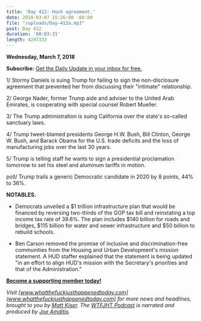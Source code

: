 ```yaml
---
title: 'Day 412: Hush agreement.'
date: 2018-03-07 15:26:00 -08:00
file: "/uploads/Day-412a.mp3"
post: Day 412
duration: '00:03:31'
length: 4247333
---
```


**Wednesday, March 7, 2018**

**Subscribe:** [Get the Daily Update in your inbox for free.](https://whatthefuckjusthappenedtoday.com/subscribe/)

1/ Stormy Daniels is suing Trump for failing to sign the non-disclosure agreement that prevented her from discussing their "intimate" relationship.

2/ George Nader, former Trump aide and adviser to the United Arab Emirates, is cooperating with special counsel Robert Mueller.

3/ The Trump administration is suing California over the state's so-called sanctuary laws.

4/ Trump tweet-blamed presidents George H.W. Bush, Bill Clinton, George W. Bush, and Barack Obama for the U.S. trade deficits and the loss of manufacturing jobs over the last 30 years.

5/ Trump is telling staff he wants to sign a presidential proclamation tomorrow to set his steel and aluminum tariffs in motion.

poll/ Trump trails a generic Democratic candidate in 2020 by 8 points, 44% to 36%.

**NOTABLES.**

* Democrats unveiled a $1 trillion infrastructure plan that would be financed by reversing two-thirds of the GOP tax bill and reinstating a top income tax rate of 39.6%. The plan includes $140 billion for roads and bridges, $115 billion for water and sewer infrastructure and $50 billion to rebuild schools.

* Ben Carson removed the promise of inclusive and discrimination-free communities from the Housing and Urban Development's mission statement. A HUD staffer explained that the statement is being updated "in an effort to align HUD's mission with the Secretary's priorities and that of the Administration."

**[Become a supporting member today!](https://whatthefuckjusthappenedtoday.com/membership/?utm_source=2017\+Donors&utm_campaign=8dccd905d9-&utm_medium=email&utm_term=0_3bd36f654c-8dccd905d9-169730397)**

*Visit [www.whatthefuckjusthappenedtoday.com](www.whatthefuckjusthappenedtoday.com) for more news and headlines, brought to you by [Matt Kiser](https://twitter.com/Matt_Kiser). The [WTFJHT Podcast](https://whatthefuckjusthappenedtoday.com/podcasts/) is narrated and produced by [Joe Amditis](https://twitter.com/jsamditis).*